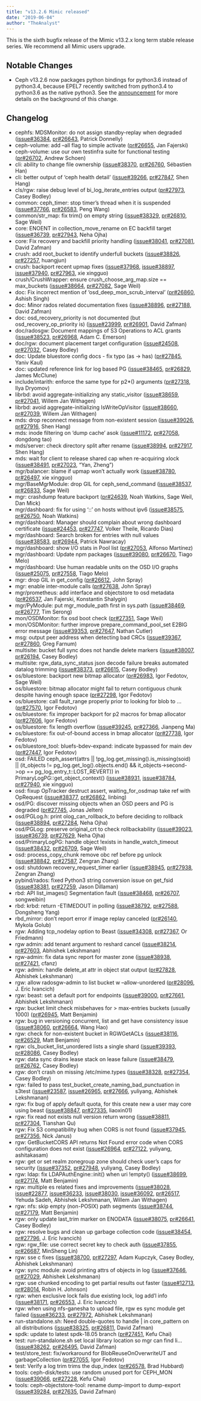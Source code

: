 ```yaml
---
title: "v13.2.6 Mimic released"
date: "2019-06-04"
author: "TheAnalyst"
---
```


This is the sixth bugfix release of the Mimic v13.2.x long term stable release series. We recommend all Mimic users upgrade.

## Notable Changes

- Ceph v13.2.6 now packages python bindings for python3.6 instead of python3.4, because EPEL7 recently switched from python3.4 to python3.6 as the native python3. See the [announcement](https://lists.fedoraproject.org/archives/list/epel-announce@lists.fedoraproject.org/message/EGUMKAIMPK2UD5VSHXM53BH2MBDGDWMO) for more details on the background of this change.

## Changelog

- cephfs: MDSMonitor: do not assign standby-replay when degraded ([issue#36384](http://tracker.ceph.com/issues/36384), [pr#26643](https://github.com/ceph/ceph/pull/26643), Patrick Donnelly)
- ceph-volume: add –all flag to simple activate ([pr#26655](https://github.com/ceph/ceph/pull/26655), Jan Fajerski)
- ceph-volume: use our own testinfra suite for functional testing ([pr#26702](https://github.com/ceph/ceph/pull/26702), Andrew Schoen)
- cli: ability to change file ownership ([issue#38370](http://tracker.ceph.com/issues/38370), [pr#26760](https://github.com/ceph/ceph/pull/26760), Sébastien Han)
- cli: better output of ‘ceph health detail’ ([issue#39266](http://tracker.ceph.com/issues/39266), [pr#27847](https://github.com/ceph/ceph/pull/27847), Shen Hang)
- cls/rgw: raise debug level of bi\_log\_iterate\_entries output ([pr#27973](https://github.com/ceph/ceph/pull/27973), Casey Bodley)
- common: ceph\_timer: stop timer’s thread when it is suspended ([issue#37766](http://tracker.ceph.com/issues/37766), [pr#26583](https://github.com/ceph/ceph/pull/26583), Peng Wang)
- common/str\_map: fix trim() on empty string ([issue#38329](http://tracker.ceph.com/issues/38329), [pr#26810](https://github.com/ceph/ceph/pull/26810), Sage Weil)
- core: ENOENT in collection\_move\_rename on EC backfill target ([issue#36739](http://tracker.ceph.com/issues/36739), [pr#27943](https://github.com/ceph/ceph/pull/27943), Neha Ojha)
- core: Fix recovery and backfill priority handling ([issue#38041](http://tracker.ceph.com/issues/38041), [pr#27081](https://github.com/ceph/ceph/pull/27081), David Zafman)
- crush: add root\_bucket to identify underfull buckets ([issue#38826](http://tracker.ceph.com/issues/38826), [pr#27257](https://github.com/ceph/ceph/pull/27257), huangjun)
- crush: backport recent upmap fixes ([issue#37968](http://tracker.ceph.com/issues/37968), [issue#38897](http://tracker.ceph.com/issues/38897), [issue#37940](http://tracker.ceph.com/issues/37940), [pr#27963](https://github.com/ceph/ceph/pull/27963), xie xingguo)
- crush/CrushWrapper: ensure crush\_choose\_arg\_map.size == max\_buckets ([issue#38664](http://tracker.ceph.com/issues/38664), [pr#27082](https://github.com/ceph/ceph/pull/27082), Sage Weil)
- doc: Fix incorrect mention of ‘osd\_deep\_mon\_scrub\_interval’ ([pr#26860](https://github.com/ceph/ceph/pull/26860), Ashish Singh)
- doc: Minor rados related documentation fixes ([issue#38896](http://tracker.ceph.com/issues/38896), [pr#27188](https://github.com/ceph/ceph/pull/27188), David Zafman)
- doc: osd\_recovery\_priority is not documented (but osd\_recovery\_op\_priority is) ([issue#23999](http://tracker.ceph.com/issues/23999), [pr#26901](https://github.com/ceph/ceph/pull/26901), David Zafman)
- doc/radosgw: Document mappings of S3 Operations to ACL grants ([issue#38523](http://tracker.ceph.com/issues/38523), [pr#26968](https://github.com/ceph/ceph/pull/26968), Adam C. Emerson)
- doc/rgw: document placement target configuration ([issue#24508](http://tracker.ceph.com/issues/24508), [pr#27032](https://github.com/ceph/ceph/pull/27032), Casey Bodley)
- doc: Update bluestore config docs - fix typo (as -> has) ([pr#27845](https://github.com/ceph/ceph/pull/27845), Yaniv Kaul)
- doc: updated reference link for log based PG ([issue#38465](http://tracker.ceph.com/issues/38465), [pr#26829](https://github.com/ceph/ceph/pull/26829), James McClune)
- include/intarith: enforce the same type for p2\*() arguments ([pr#27318](https://github.com/ceph/ceph/pull/27318), Ilya Dryomov)
- librbd: avoid aggregate-initializing any static\_visitor ([issue#38659](http://tracker.ceph.com/issues/38659), [pr#27041](https://github.com/ceph/ceph/pull/27041), Willem Jan Withagen)
- librbd: avoid aggregate-initializing IsWriteOpVisitor ([issue#38660](http://tracker.ceph.com/issues/38660), [pr#27039](https://github.com/ceph/ceph/pull/27039), Willem Jan Withagen)
- mds: drop reconnect message from non-existent session ([issue#39026](http://tracker.ceph.com/issues/39026), [pr#27916](https://github.com/ceph/ceph/pull/27916), Shen Hang)
- mds: inode filtering on ‘dump cache’ asok ([issue#11172](http://tracker.ceph.com/issues/11172), [pr#27058](https://github.com/ceph/ceph/pull/27058), dongdong tao)
- mds/server: check directory split after rename ([issue#38994](http://tracker.ceph.com/issues/38994), [pr#27917](https://github.com/ceph/ceph/pull/27917), Shen Hang)
- mds: wait for client to release shared cap when re-acquiring xlock ([issue#38491](http://tracker.ceph.com/issues/38491), [pr#27023](https://github.com/ceph/ceph/pull/27023), “Yan, Zheng”)
- mgr/balancer: blame if upmap won’t actually work ([issue#38780](http://tracker.ceph.com/issues/38780), [pr#26497](https://github.com/ceph/ceph/pull/26497), xie xingguo)
- mgr/BaseMgrModule: drop GIL for ceph\_send\_command ([issue#38537](http://tracker.ceph.com/issues/38537), [pr#26833](https://github.com/ceph/ceph/pull/26833), Sage Weil)
- mgr: crashdump feature backport ([pr#24639](https://github.com/ceph/ceph/pull/24639), Noah Watkins, Sage Weil, Dan Mick)
- mgr/dashboard: fix for using ‘::’ on hosts without ipv6 ([issue#38575](http://tracker.ceph.com/issues/38575), [pr#26750](https://github.com/ceph/ceph/pull/26750), Noah Watkins)
- mgr/dashboard: Manager should complain about wrong dashboard certificate ([issue#24453](http://tracker.ceph.com/issues/24453), [pr#27747](https://github.com/ceph/ceph/pull/27747), Volker Theile, Ricardo Dias)
- mgr/dashboard: Search broken for entries with null values ([issue#38583](http://tracker.ceph.com/issues/38583), [pr#26944](https://github.com/ceph/ceph/pull/26944), Patrick Nawracay)
- mgr/dashboard: show I/O stats in Pool list ([pr#27053](https://github.com/ceph/ceph/pull/27053), Alfonso Martínez)
- mgr/dashboard: Update npm packages ([issue#39080](http://tracker.ceph.com/issues/39080), [pr#26670](https://github.com/ceph/ceph/pull/26670), Tiago Melo)
- mgr/dashboard: Use human readable units on the OSD I/O graphs ([issue#25075](http://tracker.ceph.com/issues/25075), [pr#27558](https://github.com/ceph/ceph/pull/27558), Tiago Melo)
- mgr: drop GIL in get\_config ([pr#26612](https://github.com/ceph/ceph/pull/26612), John Spray)
- mgr: enable inter-module calls ([pr#27638](https://github.com/ceph/ceph/pull/27638), John Spray)
- mgr/prometheus: add interface and objectstore to osd metadata ([pr#26537](https://github.com/ceph/ceph/pull/26537), Jan Fajerski, Konstantin Shalygin)
- mgr/PyModule: put mgr\_module\_path first in sys.path ([issue#38469](http://tracker.ceph.com/issues/38469), [pr#26777](https://github.com/ceph/ceph/pull/26777), Tim Serong)
- mon/OSDMonitor: fix osd boot check ([pr#27351](https://github.com/ceph/ceph/pull/27351), Sage Weil)
- mon/OSDMonitor: further improve prepare\_command\_pool\_set E2BIG error message ([issue#39353](http://tracker.ceph.com/issues/39353), [pr#27647](https://github.com/ceph/ceph/pull/27647), Nathan Cutler)
- msg: output peer address when detecting bad CRCs ([issue#39367](http://tracker.ceph.com/issues/39367), [pr#27860](https://github.com/ceph/ceph/pull/27860), Greg Farnum)
- multisite: bucket full sync does not handle delete markers ([issue#38007](http://tracker.ceph.com/issues/38007), [pr#26194](https://github.com/ceph/ceph/pull/26194), Casey Bodley)
- multisite: rgw\_data\_sync\_status json decode failure breaks automated datalog trimming ([issue#38373](http://tracker.ceph.com/issues/38373), [pr#26615](https://github.com/ceph/ceph/pull/26615), Casey Bodley)
- os/bluestore: backport new bitmap allocator ([pr#26983](https://github.com/ceph/ceph/pull/26983), Igor Fedotov, Sage Weil)
- os/bluestore: bitmap allocator might fail to return contiguous chunk despite having enough space ([pr#27298](https://github.com/ceph/ceph/pull/27298), Igor Fedotov)
- os/bluestore: call fault\_range properly prior to looking for blob to … ([pr#27570](https://github.com/ceph/ceph/pull/27570), Igor Fedotov)
- os/bluestore: fix improper backport for p2 macros for bmap allocator ([pr#27606](https://github.com/ceph/ceph/pull/27606), Igor Fedotov)
- os/bluestore: fix length overflow ([issue#39245](http://tracker.ceph.com/issues/39245), [pr#27366](https://github.com/ceph/ceph/pull/27366), Jianpeng Ma)
- os/bluestore: fix out-of-bound access in bmap allocator ([pr#27738](https://github.com/ceph/ceph/pull/27738), Igor Fedotov)
- os/bluestore\_tool: bluefs-bdev-expand: indicate bypassed for main dev ([pr#27447](https://github.com/ceph/ceph/pull/27447), Igor Fedotov)
- osd: FAILED ceph\_assert(attrs || !pg\_log.get\_missing().is\_missing(soid) || (it\_objects != pg\_log.get\_log().objects.end() && it\_objects->second->op == pg\_log\_entry\_t::LOST\_REVERT)) in PrimaryLogPG::get\_object\_context() ([issue#38931](http://tracker.ceph.com/issues/38931), [issue#38784](http://tracker.ceph.com/issues/38784), [pr#27940](https://github.com/ceph/ceph/pull/27940), xie xingguo)
- osd: fixup OpTracker destruct assert, waiting\_for\_osdmap take ref with OpRequest ([issue#38377](http://tracker.ceph.com/issues/38377), [pr#26862](https://github.com/ceph/ceph/pull/26862), linbing)
- osd/PG: discover missing objects when an OSD peers and PG is degraded ([pr#27745](https://github.com/ceph/ceph/pull/27745), Jonas Jelten)
- osd/PGLog.h: print olog\_can\_rollback\_to before deciding to rollback ([issue#38894](http://tracker.ceph.com/issues/38894), [pr#27284](https://github.com/ceph/ceph/pull/27284), Neha Ojha)
- osd/PGLog: preserve original\_crt to check rollbackability ([issue#39023](http://tracker.ceph.com/issues/39023), [issue#36739](http://tracker.ceph.com/issues/36739), [pr#27629](https://github.com/ceph/ceph/pull/27629), Neha Ojha)
- osd/PrimaryLogPG: handle object !exists in handle\_watch\_timeout ([issue#38432](http://tracker.ceph.com/issues/38432), [pr#26709](https://github.com/ceph/ceph/pull/26709), Sage Weil)
- osd: process\_copy\_chunk remove obc ref before pg unlock ([issue#38842](http://tracker.ceph.com/issues/38842), [pr#27587](https://github.com/ceph/ceph/pull/27587), Zengran Zhang)
- osd: shutdown recovery\_request\_timer earlier ([issue#38945](http://tracker.ceph.com/issues/38945), [pr#27938](https://github.com/ceph/ceph/pull/27938), Zengran Zhang)
- pybind/rados: fixed Python3 string conversion issue on get\_fsid ([issue#38381](http://tracker.ceph.com/issues/38381), [pr#27259](https://github.com/ceph/ceph/pull/27259), Jason Dillaman)
- rbd: API list\_images() Segmentation fault ([issue#38468](http://tracker.ceph.com/issues/38468), [pr#26707](https://github.com/ceph/ceph/pull/26707), songweibin)
- rbd: krbd: return -ETIMEDOUT in polling ([issue#38792](http://tracker.ceph.com/issues/38792), [pr#27588](https://github.com/ceph/ceph/pull/27588), Dongsheng Yang)
- rbd\_mirror: don’t report error if image replay canceled ([pr#26140](https://github.com/ceph/ceph/pull/26140), Mykola Golub)
- rgw: Adding tcp\_nodelay option to Beast ([issue#34308](http://tracker.ceph.com/issues/34308), [pr#27367](https://github.com/ceph/ceph/pull/27367), Or Friedmann)
- rgw admin: add tenant argument to reshard cancel ([issue#38214](http://tracker.ceph.com/issues/38214), [pr#27603](https://github.com/ceph/ceph/pull/27603), Abhishek Lekshmanan)
- rgw-admin: fix data sync report for master zone ([issue#38938](http://tracker.ceph.com/issues/38938), [pr#27421](https://github.com/ceph/ceph/pull/27421), cfanz)
- rgw: admin: handle delete\_at attr in object stat output ([pr#27828](https://github.com/ceph/ceph/pull/27828), Abhishek Lekshmanan)
- rgw: allow radosgw-admin to list bucket w –allow-unordered ([pr#28096](https://github.com/ceph/ceph/pull/28096), J. Eric Ivancich)
- rgw: beast: set a default port for endpoints ([issue#39000](http://tracker.ceph.com/issues/39000), [pr#27661](https://github.com/ceph/ceph/pull/27661), Abhishek Lekshmanan)
- rgw: bucket limit check misbehaves for > max-entries buckets (usually 1000) ([pr#26945](https://github.com/ceph/ceph/pull/26945), Matt Benjamin)
- rgw: bug in versioning concurrent, list and get have consistency issue ([issue#38060](http://tracker.ceph.com/issues/38060), [pr#26664](https://github.com/ceph/ceph/pull/26664), Wang Hao)
- rgw: check for non-existent bucket in RGWGetACLs ([issue#38116](http://tracker.ceph.com/issues/38116), [pr#26529](https://github.com/ceph/ceph/pull/26529), Matt Benjamin)
- rgw: cls\_bucket\_list\_unordered lists a single shard ([issue#39393](http://tracker.ceph.com/issues/39393), [pr#28086](https://github.com/ceph/ceph/pull/28086), Casey Bodley)
- rgw: data sync drains lease stack on lease failure ([issue#38479](http://tracker.ceph.com/issues/38479), [pr#26762](https://github.com/ceph/ceph/pull/26762), Casey Bodley)
- rgw: don’t crash on missing /etc/mime.types ([issue#38328](http://tracker.ceph.com/issues/38328), [pr#27354](https://github.com/ceph/ceph/pull/27354), Casey Bodley)
- rgw: failed to pass test\_bucket\_create\_naming\_bad\_punctuation in s3test ([issue#23587](http://tracker.ceph.com/issues/23587), [issue#26965](http://tracker.ceph.com/issues/26965), [pr#27666](https://github.com/ceph/ceph/pull/27666), yuliyang, Abhishek Lekshmanan)
- rgw: fix bug of apply default quota, for this create new a user may core using beast ([issue#38847](http://tracker.ceph.com/issues/38847), [pr#27335](https://github.com/ceph/ceph/pull/27335), liaoxin01)
- rgw: fix read not exists null version return wrong ([issue#38811](http://tracker.ceph.com/issues/38811), [pr#27304](https://github.com/ceph/ceph/pull/27304), Tianshan Qu)
- rgw: Fix S3 compatibility bug when CORS is not found ([issue#37945](http://tracker.ceph.com/issues/37945), [pr#27356](https://github.com/ceph/ceph/pull/27356), Nick Janus)
- rgw: GetBucketCORS API returns Not Found error code when CORS configuration does not exist ([issue#26964](http://tracker.ceph.com/issues/26964), [pr#27122](https://github.com/ceph/ceph/pull/27122), yuliyang, ashitakasam)
- rgw: get or set realm zonegroup zone should check user’s caps for security ([issue#37352](http://tracker.ceph.com/issues/37352), [pr#27948](https://github.com/ceph/ceph/pull/27948), yuliyang, Casey Bodley)
- rgw: ldap: fix LDAPAuthEngine::init() when uri !empty() ([issue#38699](http://tracker.ceph.com/issues/38699), [pr#27174](https://github.com/ceph/ceph/pull/27174), Matt Benjamin)
- rgw: multiple es related fixes and improvements ([issue#38028](http://tracker.ceph.com/issues/38028), [issue#22877](http://tracker.ceph.com/issues/22877), [issue#36233](http://tracker.ceph.com/issues/36233), [issue#38030](http://tracker.ceph.com/issues/38030), [issue#36092](http://tracker.ceph.com/issues/36092), [pr#26517](https://github.com/ceph/ceph/pull/26517), Yehuda Sadeh, Abhishek Lekshmanan, Willem Jan Withagen)
- rgw: nfs: skip empty (non-POSIX) path segments ([issue#38744](http://tracker.ceph.com/issues/38744), [pr#27179](https://github.com/ceph/ceph/pull/27179), Matt Benjamin)
- rgw: only update last\_trim marker on ENODATA ([issue#38075](http://tracker.ceph.com/issues/38075), [pr#26641](https://github.com/ceph/ceph/pull/26641), Casey Bodley)
- rgw: resolve bugs and clean up garbage collection code ([issue#38454](http://tracker.ceph.com/issues/38454), [pr#27796](https://github.com/ceph/ceph/pull/27796), J. Eric Ivancich)
- rgw: rgw\_file: use correct secret key to check auth ([issue#37855](http://tracker.ceph.com/issues/37855), [pr#26687](https://github.com/ceph/ceph/pull/26687), MinSheng Lin)
- rgw: sse c fixes ([issue#38700](http://tracker.ceph.com/issues/38700), [pr#27297](https://github.com/ceph/ceph/pull/27297), Adam Kupczyk, Casey Bodley, Abhishek Lekshmanan)
- rgw: sync module: avoid printing attrs of objects in log ([issue#37646](http://tracker.ceph.com/issues/37646), [pr#27029](https://github.com/ceph/ceph/pull/27029), Abhishek Lekshmanan)
- rgw: use chunked encoding to get partial results out faster ([issue#12713](http://tracker.ceph.com/issues/12713), [pr#28014](https://github.com/ceph/ceph/pull/28014), Robin H. Johnson)
- rgw: when exclusive lock fails due existing lock, log add’l info ([issue#38171](http://tracker.ceph.com/issues/38171), [pr#26553](https://github.com/ceph/ceph/pull/26553), J. Eric Ivancich)
- rgw: when using nfs-ganesha to upload file, rgw es sync module get failed ([issue#36233](http://tracker.ceph.com/issues/36233), [pr#27972](https://github.com/ceph/ceph/pull/27972), Abhishek Lekshmanan)
- run-standalone.sh: Need double-quotes to handle | in core\_pattern on all distributions ([issue#38325](http://tracker.ceph.com/issues/38325), [pr#26811](https://github.com/ceph/ceph/pull/26811), David Zafman)
- spdk: update to latest spdk-18.05 branch ([pr#27451](https://github.com/ceph/ceph/pull/27451), Kefu Chai)
- test: run-standalone.sh set local library location so mgr can find li… ([issue#38262](http://tracker.ceph.com/issues/38262), [pr#26495](https://github.com/ceph/ceph/pull/26495), David Zafman)
- test/store\_test: fix/workaround for BlobReuseOnOverwriteUT and garbageCollection ([pr#27055](https://github.com/ceph/ceph/pull/27055), Igor Fedotov)
- test: Verify a log trim trims the dup\_index ([pr#26578](https://github.com/ceph/ceph/pull/26578), Brad Hubbard)
- tools: ceph-disk/tests: use random unused port for CEPH\_MON ([issue#39066](http://tracker.ceph.com/issues/39066), [pr#27228](https://github.com/ceph/ceph/pull/27228), Kefu Chai)
- tools: ceph-objectstore-tool: rename dump-import to dump-export ([issue#39284](http://tracker.ceph.com/issues/39284), [pr#27635](https://github.com/ceph/ceph/pull/27635), David Zafman)
